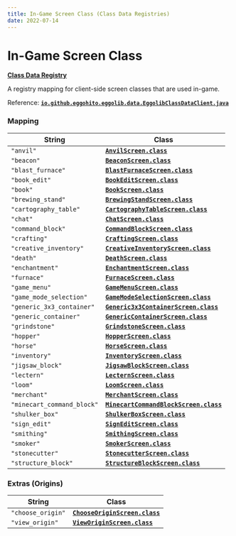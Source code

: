 ```yaml
---
title: In-Game Screen Class (Class Data Registries)
date: 2022-07-14
---
```


#   In-Game Screen Class

[**Class Data Registry**](../class_data_registries.md)

A registry mapping for client-side screen classes that are used in-game.

Reference: [**`io.github.eggohito.eggolib.data.EggolibClassDataClient.java`**](https://github.com/eggohito/eggolib/blob/1.19/src/main/java/io/github/eggohito/eggolib/data/EggolibClassDataClient.java)


### Mapping

String                     | Class
---------------------------|------
`"anvil"`                  | [**`AnvilScreen.class`**](https://maven.fabricmc.net/docs/yarn-1.18.2+build.3/net/minecraft/client/gui/screen/ingame/AnvilScreen.html)
`"beacon"`                 | [**`BeaconScreen.class`**](https://maven.fabricmc.net/docs/yarn-1.18.2+build.3/net/minecraft/client/gui/screen/ingame/BeaconScreen.html)
`"blast_furnace"`          | [**`BlastFurnaceScreen.class`**](https://maven.fabricmc.net/docs/yarn-1.18.2+build.3/net/minecraft/client/gui/screen/ingame/BlastFurnaceScreen.html)
`"book_edit"`              | [**`BookEditScreen.class`**](https://maven.fabricmc.net/docs/yarn-1.18.2+build.3/net/minecraft/client/gui/screen/ingame/BookEditScreen.html)
`"book"`                   | [**`BookScreen.class`**](https://maven.fabricmc.net/docs/yarn-1.18.2+build.3/net/minecraft/client/gui/screen/ingame/BookScreen.html)
`"brewing_stand"`          | [**`BrewingStandScreen.class`**](https://maven.fabricmc.net/docs/yarn-1.18.2+build.3/net/minecraft/client/gui/screen/ingame/BrewingStandScreen.html)
`"cartography_table"`      | [**`CartographyTableScreen.class`**](https://maven.fabricmc.net/docs/yarn-1.18.2+build.3/net/minecraft/client/gui/screen/ingame/CartographyTableScreen.html)
`"chat"`                   | [**`ChatScreen.class`**](https://maven.fabricmc.net/docs/yarn-1.18.2+build.3/net/minecraft/client/gui/screen/ChatScreen.html)
`"command_block"`          | [**`CommandBlockScreen.class`**](https://maven.fabricmc.net/docs/yarn-1.18.2+build.3/net/minecraft/client/gui/screen/ingame/CommandBlockScreen.html)
`"crafting"`               | [**`CraftingScreen.class`**](https://maven.fabricmc.net/docs/yarn-1.18.2+build.3/net/minecraft/client/gui/screen/ingame/CraftingScreen.html)
`"creative_inventory"`     | [**`CreativeInventoryScreen.class`**](https://maven.fabricmc.net/docs/yarn-1.18.2+build.3/net/minecraft/client/gui/screen/ingame/CreativeInventoryScreen.html)
`"death"`                  | [**`DeathScreen.class`**](https://maven.fabricmc.net/docs/yarn-1.18.2+build.3/net/minecraft/client/gui/screen/DeathScreen.html)
`"enchantment"`            | [**`EnchantmentScreen.class`**](https://maven.fabricmc.net/docs/yarn-1.18.2+build.3/net/minecraft/client/gui/screen/ingame/EnchantmentScreen.html)
`"furnace"`                | [**`FurnaceScreen.class`**](https://maven.fabricmc.net/docs/yarn-1.18.2+build.3/net/minecraft/client/gui/screen/ingame/FurnaceScreen.html)
`"game_menu"`              | [**`GameMenuScreen.class`**](https://maven.fabricmc.net/docs/yarn-1.18.2+build.3/net/minecraft/client/gui/screen/GameMenuScreen.html)
`"game_mode_selection"`    | [**`GameModeSelectionScreen.class`**](https://maven.fabricmc.net/docs/yarn-1.18.2+build.3/net/minecraft/client/gui/screen/GameModeSelectionScreen.html)
`"generic_3x3_container"`  | [**`Generic3x3ContainerScreen.class`**](https://maven.fabricmc.net/docs/yarn-1.18.2+build.3/net/minecraft/client/gui/screen/ingame/Generic3x3ContainerScreen.html)
`"generic_container"`      | [**`GenericContainerScreen.class`**](https://maven.fabricmc.net/docs/yarn-1.18.2+build.3/net/minecraft/client/gui/screen/ingame/GenericContainerScreen.html)
`"grindstone"`             | [**`GrindstoneScreen.class`**](https://maven.fabricmc.net/docs/yarn-1.18.2+build.3/net/minecraft/client/gui/screen/ingame/GrindstoneScreen.html)
`"hopper"`                 | [**`HopperScreen.class`**](https://maven.fabricmc.net/docs/yarn-1.18.2+build.3/net/minecraft/client/gui/screen/ingame/HopperScreen.html)
`"horse"`                  | [**`HorseScreen.class`**](https://maven.fabricmc.net/docs/yarn-1.18.2+build.3/net/minecraft/client/gui/screen/ingame/HorseScreen.html)
`"inventory"`              | [**`InventoryScreen.class`**](https://maven.fabricmc.net/docs/yarn-1.18.2+build.3/net/minecraft/client/gui/screen/ingame/InventoryScreen.html)
`"jigsaw_block"`           | [**`JigsawBlockScreen.class`**](https://maven.fabricmc.net/docs/yarn-1.18.2+build.3/net/minecraft/client/gui/screen/ingame/JigsawBlockScreen.html)
`"lectern"`                | [**`LecternScreen.class`**](https://maven.fabricmc.net/docs/yarn-1.18.2+build.3/net/minecraft/client/gui/screen/ingame/LecternScreen.html)
`"loom"`                   | [**`LoomScreen.class`**](https://maven.fabricmc.net/docs/yarn-1.18.2+build.3/net/minecraft/client/gui/screen/ingame/LoomScreen.html)
`"merchant"`               | [**`MerchantScreen.class`**](https://maven.fabricmc.net/docs/yarn-1.18.2+build.3/net/minecraft/client/gui/screen/ingame/MerchantScreen.html)
`"minecart_command_block"` | [**`MinecartCommandBlockScreen.class`**](https://maven.fabricmc.net/docs/yarn-1.18.2+build.3/net/minecraft/client/gui/screen/ingame/MinecartCommandBlockScreen.html)
`"shulker_box"`            | [**`ShulkerBoxScreen.class`**](https://maven.fabricmc.net/docs/yarn-1.18.2+build.3/net/minecraft/client/gui/screen/ingame/ShulkerBoxScreen.html)
`"sign_edit"`              | [**`SignEditScreen.class`**](https://maven.fabricmc.net/docs/yarn-1.18.2+build.3/net/minecraft/client/gui/screen/ingame/SignEditScreen.html)
`"smithing"`               | [**`SmithingScreen.class`**](https://maven.fabricmc.net/docs/yarn-1.18.2+build.3/net/minecraft/client/gui/screen/ingame/SmithingScreen.html)
`"smoker"`                 | [**`SmokerScreen.class`**](https://maven.fabricmc.net/docs/yarn-1.18.2+build.3/net/minecraft/client/gui/screen/ingame/SmokerScreen.html)
`"stonecutter"`            | [**`StonecutterScreen.class`**](https://maven.fabricmc.net/docs/yarn-1.18.2+build.3/net/minecraft/client/gui/screen/ingame/StonecutterScreen.html)
`"structure_block"`        | [**`StructureBlockScreen.class`**](https://maven.fabricmc.net/docs/yarn-1.18.2+build.3/net/minecraft/client/gui/screen/ingame/StructureBlockScreen.html)


### Extras (Origins)

String            | Class
------------------|------
`"choose_origin"` | [**`ChooseOriginScreen.class`**](https://github.com/apace100/origins-fabric/blob/1.18/src/main/java/io/github/apace100/origins/screen/ChooseOriginScreen.java)
`"view_origin"`   | [**`ViewOriginScreen.class`**](https://github.com/apace100/origins-fabric/blob/1.18/src/main/java/io/github/apace100/origins/screen/ViewOriginScreen.java)
